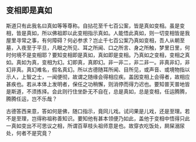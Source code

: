 ## 变相即是真如

斯道只有此我名曰真如等等尊称。自拈花至千七百公案，皆是真如变相。虽是变相，皆是真如，所以佛祖即以此变相指示真如。人能悟此真如，则一切变相皆是我屋里寻常之事，有何障碍？何必参求？岂止千七百公案乃真如变相，吾人从朝至墓，入夜至于平旦，凡眼之所见、耳之所闻、口之所言、身之所触，梦里日里，何时何境不是变相耶？要知变相即是真如，真如即是变相。乃真如之变相，变相之真如。真如为真，变相为幻。幻即真，真即幻。非一非二，非二非一。非真非幻，非幻非真。真幻难名，假名真幻。所以古德随耳所闻、目所见，或声音、或境物指以示人，上智之士，一闻便彻，故谓之随缘会得相应疾。盖因变相上会得者，故相应甚疾也。若从本体上发明者，保任之功稍懈，则消停而得力迟也。要知普天普地皆是斯道，不须拣择。会此则行住坐卧无不自在，总是真如，总是变相，任运腾腾，腾腾任运，岂不乐哉？

古德答西来意，答如何是佛，随口指示，竟同儿戏。试问果是儿戏，还是至理。若不是至理，岂得称祖称善知识。要知他有甚本领便乃如此，盖他于变相中悟得只此一真如变出不可思议之相，所谓百草枝头祖师意是也。故穿衣吃饭处，屙屎溺尿处，何者不是究竟？
